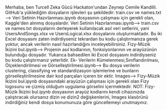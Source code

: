 Merhaba, ben Turcell Zeka Gücü Hackaton'undan Zeynep Cemile Kandilli. GitHub'a yüklediğim dosyaların işlevleri şu şekildedir:
train.csv ve names.txt --> Veri Setinin Hazırlanması.ipynb dosyasının çalışması için gerekli olan, Kaggle'den alınmış dosyalardır.
Veri Setinin Hazırlanması.ipynb--> train.csv ve names.txt dosyalarını derleyerek kullanılacak asıl veri setlerini, yani UsersAndSongs.xlsx ve UsersLogical.xlsx dosyalarını oluşturmaktadır. Bu iki Excel dosyasını zaten indirdiyseniz tekrardan bu kodu çalıştırmanıza gerek
yoktur, ancak verilerin nasıl hazırlandığını inceleyebilirsiniz.
Fizy-Müzik İkizini bul.ipynb--> Projenin asıl kodlarının, fonksiyonlarının ve arayüzünün bulunduğu dosyadır. Yukarıca bahsedilen iki Excel dosyasını indirdiyseniz bu kodu çalıştırmanız yeterlidir.
Ek- Verilerin Kümelenmesi,Sınıflandırılması, Ölçeklendirilmesi ve Görselleştirilmesi.ipynb--> Bu dosya verilerin clustering, classifying ve standardizasyon işlemlerine ve bunların görselleştirilmesine dair kod parçaları içeren bir ektir.
Images--> Fizy-Müzik İkizini bul.ipynb dosyasındaki arayüzün çalışması için gerekli olan Fizy logosunu ve çizmiş olduğum uygulama görselini içermektedir.
NOT: Fizy-Müzik İkizini bul.ipynb dosyasının arayüz kodlarını kendi cihazınızda çalıştıracak olursanız dizin ve dizin2 değişkenlerini, Images klasörünü indirdiğiniz kendi dosya konumunuza göre güncellemeyi unutmayınız.
